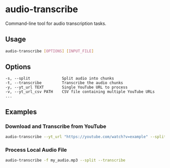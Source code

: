 # audio-transcribe

Command-line tool for audio transcription tasks.

## Usage

```bash
audio-transcribe [OPTIONS] [INPUT_FILE]
```

## Options

```
-s, --split              Split audio into chunks
-t, --transcribe         Transcribe the audio chunks
-y, --yt_url TEXT        Single YouTube URL to process
-v, --yt_url_csv PATH    CSV file containing multiple YouTube URLs
...
```

## Examples

### Download and Transcribe from YouTube
```bash
audio-transcribe --yt_url "https://youtube.com/watch?v=example" --split --transcribe
```

### Process Local Audio File
```bash
audio-transcribe -f my_audio.mp3 --split --transcribe
```